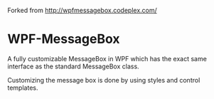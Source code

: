 Forked from http://wpfmessagebox.codeplex.com/

# WPF-MessageBox
A fully customizable MessageBox in WPF which has the exact same interface as the standard MessageBox class.

Customizing the message box is done by using styles and control templates.
